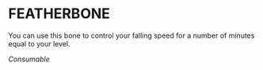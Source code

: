 ﻿---
tags:
  - Item
  - Consumable
name: 'FEATHERBONE'
description: 'You can use this bone to control your falling speed for a number of minutes equal to your level.'
---

# FEATHERBONE

You can use this bone to control your falling speed for a number of minutes equal to your level.

*Consumable*
